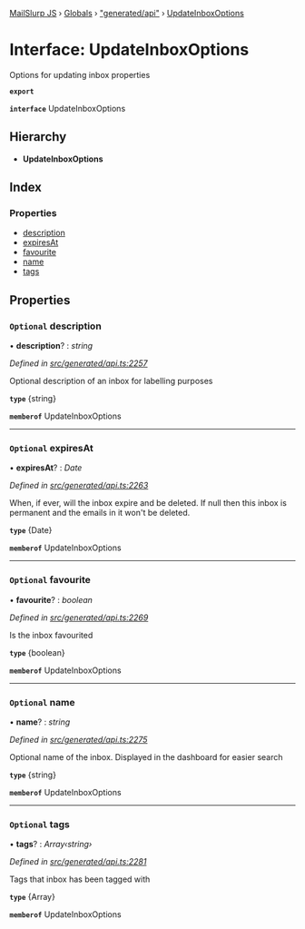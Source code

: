 [MailSlurp JS](../README.md) › [Globals](../globals.md) › ["generated/api"](../modules/_generated_api_.md) › [UpdateInboxOptions](_generated_api_.updateinboxoptions.md)

# Interface: UpdateInboxOptions

Options for updating inbox properties

**`export`** 

**`interface`** UpdateInboxOptions

## Hierarchy

* **UpdateInboxOptions**

## Index

### Properties

* [description](_generated_api_.updateinboxoptions.md#optional-description)
* [expiresAt](_generated_api_.updateinboxoptions.md#optional-expiresat)
* [favourite](_generated_api_.updateinboxoptions.md#optional-favourite)
* [name](_generated_api_.updateinboxoptions.md#optional-name)
* [tags](_generated_api_.updateinboxoptions.md#optional-tags)

## Properties

### `Optional` description

• **description**? : *string*

*Defined in [src/generated/api.ts:2257](https://github.com/mailslurp/mailslurp-client-ts-js/blob/e9348f1/src/generated/api.ts#L2257)*

Optional description of an inbox for labelling purposes

**`type`** {string}

**`memberof`** UpdateInboxOptions

___

### `Optional` expiresAt

• **expiresAt**? : *Date*

*Defined in [src/generated/api.ts:2263](https://github.com/mailslurp/mailslurp-client-ts-js/blob/e9348f1/src/generated/api.ts#L2263)*

When, if ever, will the inbox expire and be deleted. If null then this inbox is permanent and the emails in it won't be deleted.

**`type`** {Date}

**`memberof`** UpdateInboxOptions

___

### `Optional` favourite

• **favourite**? : *boolean*

*Defined in [src/generated/api.ts:2269](https://github.com/mailslurp/mailslurp-client-ts-js/blob/e9348f1/src/generated/api.ts#L2269)*

Is the inbox favourited

**`type`** {boolean}

**`memberof`** UpdateInboxOptions

___

### `Optional` name

• **name**? : *string*

*Defined in [src/generated/api.ts:2275](https://github.com/mailslurp/mailslurp-client-ts-js/blob/e9348f1/src/generated/api.ts#L2275)*

Optional name of the inbox. Displayed in the dashboard for easier search

**`type`** {string}

**`memberof`** UpdateInboxOptions

___

### `Optional` tags

• **tags**? : *Array‹string›*

*Defined in [src/generated/api.ts:2281](https://github.com/mailslurp/mailslurp-client-ts-js/blob/e9348f1/src/generated/api.ts#L2281)*

Tags that inbox has been tagged with

**`type`** {Array<string>}

**`memberof`** UpdateInboxOptions
